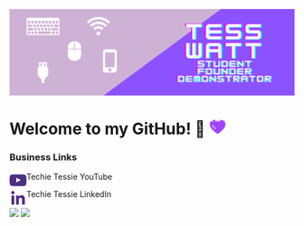 ![Header](https://raw.githubusercontent.com/Tess314/Tess314/master/personal_banner.png "Header")

# Welcome to my GitHub! 👾 <img src="https://raw.githubusercontent.com/Tess314/Tess314/master/heart.gif" width="30px">

### Business Links
Techie Tessie YouTube[<img align="left" alt="Techie Tessie | YouTube" height="30px" src="https://raw.githubusercontent.com/Tess314/Tess314/master/youtube_logo.png"/>][YouTube]

Techie Tessie LinkedIn[<img align="left" alt="Techie Tessie | LinkedIn" height="30px" src="https://raw.githubusercontent.com/Tess314/Tess314/master/linkedin_logo.png"/>][LinkedIn]

<img align="center" src="https://github-readme-stats.vercel.app/api?username=Tess314&show_icons=true&line_height=27&count_private=true&title_color=8C52FF"/>

<img align="center" src="https://github-readme-stats.vercel.app/api/top-langs/?username=Tess314&layout=compact&title_color=8C52FF"/>

[YouTube]: https://www.youtube.com/channel/UCGCR-PjumUZeuMc0zZOIZdA
[LinkedIn]: https://www.linkedin.com/company/techie-tessie
